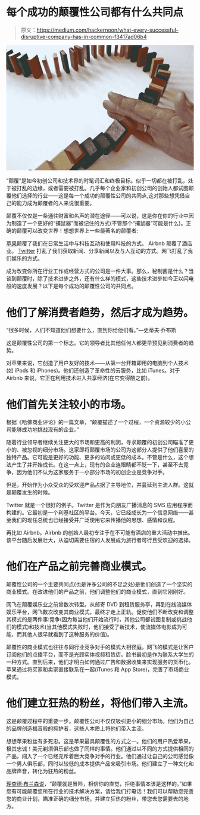 # 每个成功的颠覆性公司都有什么共同点

> 原文：<https://medium.com/hackernoon/what-every-successful-disruptive-company-has-in-common-f3417ad06b4>

![](img/8c559ee1e01028ba193cae5b7465a141.png)

“颠覆”是如今初创公司和技术界的时髦词汇和终极目标。似乎一切都在被打乱，处于被打乱的边缘，或者需要被打乱。几乎每个企业家和初创公司的创始人都试图颠覆他们选择的行业——这是每一个成功的颠覆性公司的共同点,这对那些想凭借自己的能力成为颠覆者的人来说很重要。

颠覆不仅仅是一条通往财富和名声的潜在途径——可以说，这是你在你的行业中因为制造了一个更好的“捕鼠器”而被记住的方式(不管那个“捕鼠器”可能是什么)。正确的颠覆可以改变世界！想想世界上一些最著名的颠覆者:

[苹果](https://www.apple.com/)颠覆了我们在日常生活中与科技互动和使用科技的方式。
Airbnb 颠覆了酒店业。
[Twitter](https://twitter.com/) 打乱了我们获取新闻、分享新闻以及与人互动的方式。网飞打乱了我们娱乐的方式。

成为改变你所在行业工作或经营方式的公司是一件大事。那么，秘制酱是什么？当谈到颠覆时，除了技术进步之外，还有什么样的模式，这些技术进步如今正以闪电般的速度发展？以下是每个成功的颠覆性公司的共同点。

# 他们了解消费者趋势，然后才成为趋势。

“很多时候，人们不知道他们想要什么，直到你给他们看。”—史蒂夫·乔布斯

这是颠覆性公司的第一个标志。它的领导者比其他任何人都更早预见到消费者的趋势。

对苹果来说，它创造了用户友好的技术——从第一台开箱即用的电脑到个人技术(如 iPods 和 iPhones)。他们还创造了革命性的云服务，比如 iTunes。对于 Airbnb 来说，它正在利用技术进入共享经济(在它变得酷之前)。

# 他们首先关注较小的市场。

根据《哈佛商业评论》的一篇文章，“颠覆描述了一个过程，一个资源较少的小公司能够成功地挑战现有的企业。”

随着行业领导者继续关注更大的市场和更高的利润，寻求颠覆的初创公司瞄准了更小的、被忽视的细分市场。这家即将颠覆市场的公司为这部分人提供了他们喜爱的独特产品。它可能是更好的功能、更多的访问或更低的成本。不管是什么，这个想法产生了并开始成长。在这一点上，现有的企业连眼睛都不眨一下，甚至不去竞争，因为他们不认为这家服务于一小部分市场的初创企业是竞争对手。

但是，开始作为小众受众的受欢迎产品占据了主导地位，并蔓延到主流人群。这就是颠覆发生的时候。

Twitter 就是一个很好的例子。Twitter 是作为向朋友广播消息的 SMS 应用程序而构建的。它最初是一个利基社区的平台。今天，它已经成长为一个信息网络——甚至我们的现任总统也已经接受并广泛使用它来传播他的思想、感情和议程。

再比如 Airbnb。Airbnb 的创始人最初专注于在不可能有酒店的重大活动中推出。该平台随后发展壮大，从迫切需要住宿的人发展成为旅行者可行且受欢迎的选择。

# 他们在产品之前完善商业模式。

颠覆性公司的一个主要共同点(也是许多公司的不足之处)是他们创造了一个坚实的商业模式。在改进他们的产品之前，他们调整他们的商业模式，直到它刚刚好。

网飞在颠覆娱乐业之前曾数次转型。从邮寄 DVD 到租赁服务亭，再到在线流媒体娱乐平台，网飞数次改变其商业模式，最终才走上正轨。促使他们不断改变和调整其模式的是两件事:竞争(因为每当他们开始流行时，其他公司都试图复制或挑战他们的模式)和技术(当其他模式失败时，他们接受了新技术，使流媒体电影成为可能，而其他人很早就看到了这种服务的价值)。

颠覆性的商业模式也往往与同行业竞争对手的模式大相径庭。网飞的模式是让客户订阅他们的点播平台，而不是光顾实体视频租赁店。脸书最初是作为联系大学生的一种方式。直到后来，他们才明白如何通过广告和数据收集来实现服务的货币化。苹果通过将买家和卖家直接联系在一起(iTunes 和 App Store)，完善了市场商业模式。

# 他们建立狂热的粉丝，将他们带入主流。

这是颠覆过程中的重要一步。颠覆性公司不仅仅吸引更小的细分市场。他们为自己的品牌创造福音般的拥护者，这些人本质上将他们带入主流。

想想苹果粉丝有多死忠。这是苹果最具颠覆性的方式之一。他们的用户热爱苹果，极其忠诚！美元剃须俱乐部也做了同样的事情。他们通过以不同的方式提供相同的产品，闯入了一个已经充斥着巨大竞争对手的行业。他们通过让自己的公司感觉像一个男人俱乐部，同时以较低的成本提供产品来吸引市场。他们建立了一种文化和品牌声音，转化为狂热的粉丝。

[理查德·布兰森说](https://www.facebook.com/RichardBranson/posts/148760455162333)，“颠覆就是冒险，相信你的直觉，拒绝事情本该是这样的。”如果您有可能颠覆您所在行业的技术解决方案，请给我们打电话！我们可以帮助您完善您的商业计划，瞄准正确的细分市场，并建立狂热的粉丝，带您去您需要去的地方。